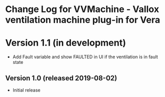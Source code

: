# Change Log for VVMachine - Vallox ventilation machine plug-in for Vera #

# Version 1.1 (in development)
* Add Fault variable and show FAULTED in UI if the ventilation is in fault state

## Version 1.0 (released 2019-08-02)
* Initial release

